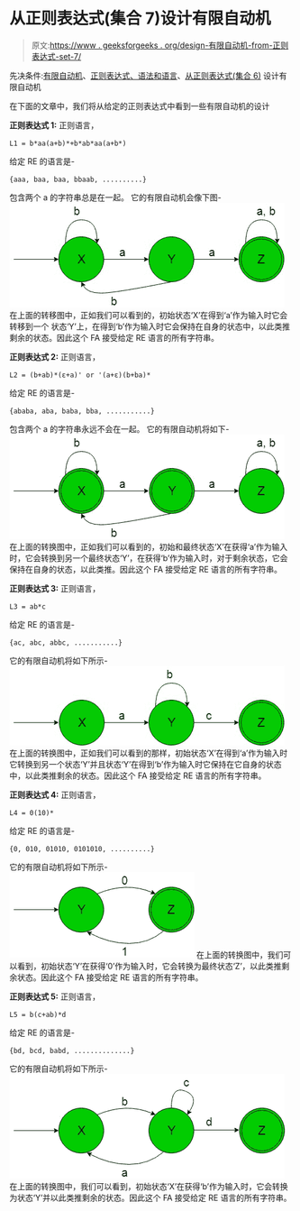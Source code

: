 # 从正则表达式(集合 7)设计有限自动机

> 原文:[https://www . geeksforgeeks . org/design-有限自动机-from-正则表达式-set-7/](https://www.geeksforgeeks.org/designing-finite-automata-from-regular-expression-set-7/)

先决条件:[有限自动机](https://www.geeksforgeeks.org/toc-finite-automata-introduction/)、[正则表达式、语法和语言](https://www.geeksforgeeks.org/regular-expressions-regular-grammar-and-regular-languages/)、[从正则表达式(集合 6)](https://www.geeksforgeeks.org/toc-designing-finite-automata-from-regular-expression-set-6/) 设计有限自动机

在下面的文章中，我们将从给定的正则表达式中看到一些有限自动机的设计

**正则表达式 1:** 正则语言，

```
L1 = b*aa(a+b)*+b*ab*aa(a+b*)  
```

给定 RE 的语言是-

```
{aaa, baa, baa, bbaab, ..........}
```

包含两个 a 的字符串总是在一起。
它的有限自动机会像下图-
![](img/cc6eb727fe2cb38585d1c60dd5cf1dde.png)
在上面的转移图中，正如我们可以看到的，初始状态‘X’在得到‘a’作为输入时它会转移到一个
状态‘Y’上，在得到‘b’作为输入时它会保持在自身的状态中，以此类推剩余的状态。因此这个 FA 接受给定 RE 语言的所有字符串。

**正则表达式 2:** 正则语言，

```
L2 = (b+ab)*(ε+a)' or '(a+ε)(b+ba)* 
```

给定 RE 的语言是-

```
{ababa, aba, baba, bba, ...........}
```

包含两个 a 的字符串永远不会在一起。
它的有限自动机将如下-
![](img/ca9c4c689dff528029551328bcbdd899.png)
在上面的转换图中，正如我们可以看到的，初始和最终状态‘X’在获得‘a’作为输入时，它会转换到另一个最终状态‘Y’，在获得‘b’作为输入时，对于剩余状态，它会保持在自身的状态，以此类推。因此这个 FA 接受给定 RE 语言的所有字符串。

**正则表达式 3:** 正则语言，

```
L3 = ab*c 
```

给定 RE 的语言是-

```
{ac, abc, abbc, ...........}
```

它的有限自动机将如下所示-
![](img/0efbed4bca344354006a4d8362771bff.png)
在上面的转换图中，正如我们可以看到的那样，初始状态‘X’在得到‘a’作为输入时它转换到另一个状态‘Y’并且状态‘Y’在得到‘b’作为输入时它保持在它自身的状态中，以此类推剩余的状态。因此这个 FA 接受给定 RE 语言的所有字符串。

**正则表达式 4:** 正则语言，

```
L4 = 0(10)* 
```

给定 RE 的语言是-

```
{0, 010, 01010, 0101010, ..........}
```

它的有限自动机将如下所示-
![](img/71cadc903ad686801ef326d7e64120d4.png)
在上面的转换图中，我们可以看到，初始状态‘Y’在获得‘0’作为输入时，它会转换为最终状态‘Z’，以此类推剩余状态。因此这个 FA 接受给定 RE 语言的所有字符串。

**正则表达式 5:** 正则语言，

```
L5 = b(c+ab)*d 
```

给定 RE 的语言是-

```
{bd, bcd, babd, ..............}
```

它的有限自动机将如下所示-
![](img/bc857c8eb0c83077aae038e862af5968.png)
在上面的转换图中，我们可以看到，初始状态‘X’在获得‘b’作为输入时，它会转换为状态‘Y’并以此类推剩余的状态。因此这个 FA 接受给定 RE 语言的所有字符串。